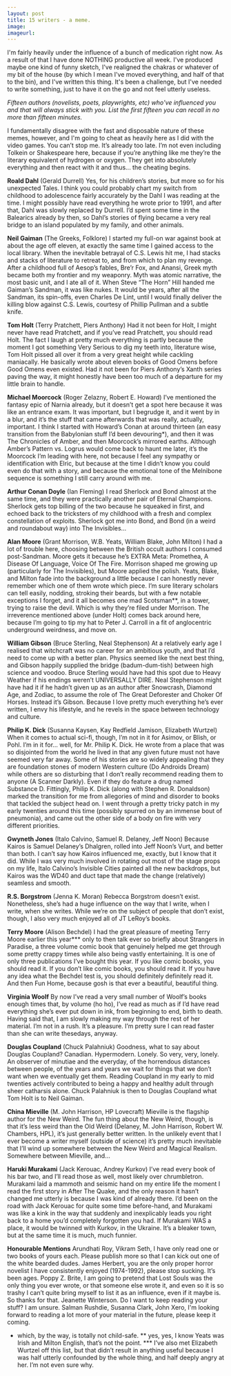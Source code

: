 ```yaml
---
layout: post
title: 15 writers - a meme.
image:
imageurl:
---
```


I'm fairly heavily under the influence of a bunch of medication right now. As a result of that I have done NOTHING productive all week. I've produced maybe one kind of funny sketch, I've realigned the chakras or whatever of my bit of the house (by which I mean I've moved everything, and half of that to the bin), and I've written this thing. It's been a challenge, but I've needed to write something, just to have it on the go and not feel utterly useless.
<!--more-->
*Fifteen authors (novelists, poets, playwrights, etc) who've influenced you and that will always stick with you.  List the first fifteen you can recall in no more than fifteen minutes.*

I fundamentally disagree with the fast and disposable nature of these memes, however, and I'm going to cheat as heavily here as I did with the video games. You can’t stop me. It’s already too late. I’m not even including Tolkein or Shakespeare here, because if you’re anything like me they’re the literary equivalent of hydrogen or oxygen. They get into absolutely everything and then react with it and thus... the cheating begins.

**Roald Dahl** (Gerald Durrell)
Yes, for his children’s stories, but more so for his unexpected Tales. I think you could probably chart my switch from childhood to adolescence fairly accurately by the Dahl I was reading at the time. I might possibly have read everything he wrote prior to 1991, and after that, Dahl was slowly replaced by Durrell. I’d spent some time in the Balearics already by then, so Dahl’s stories of flying became a very real bridge to an island populated by my family, and other animals.

**Neil Gaiman** (The Greeks, Folklore)
I started my full-on war against book at about the age off eleven, at exactly the same time I gained access to the local library. When the inevitable betrayal of C.S. Lewis hit me, I had stacks and stacks of literature to retreat to, and from which to plan my revenge. After a childhood full of Aesop’s fables, Bre’r Fox, and Anansi, Greek myth became both my frontier and my weaponry. Myth was atomic narrative, the most basic unit, and I ate all of it.  When Steve “The Horn” Hill handed me Gaiman’s Sandman, it was like nukes. It would be years, after all the Sandman, its spin-offs, even Charles De Lint, until I would finally deliver the killing blow against C.S. Lewis, courtesy of Phillip Pullman and a subtle knife.

**Tom Holt** (Terry Pratchett, Piers Anthony)
Had it not been for Holt, I might never have read Pratchett, and if you’ve read Pratchett, you should read Holt. The fact I laugh at pretty much everything is partly because the moment I got something Very Serious to dig my teeth into, literature wise, Tom Holt pissed all over it from a very great height while cackling maniacally. He basically wrote about eleven books of Good Omens before Good Omens even existed. Had it not been for Piers Anthony’s Xanth series paving the way, it might honestly have been too much of a departure for my little brain to handle.

**Michael Moorcock** (Roger Zelazny, Robert E. Howard)
I’ve mentioned the fantasy epic of Narnia already, but it doesn’t get a spot here because it was like an entrance exam. It was important, but I begrudge it, and it went by in a blur, and it’s the stuff that came afterwards that was really, actually, important. I think I started with Howard’s Conan at around thirteen (an easy transition from the Babylonian stuff I’d been devouring*), and then it was The Chronicles of Amber, and then Moorcock’s mirrored earths. Although Amber’s Pattern vs. Logrus would come back to haunt me later, it’s the Moorcock I’m leading with here, not because I feel any sympathy or identification with Elric, but because at the time I didn’t know you could even do that with a story, and because the emotional tone of the Melnibone sequence is something I still carry around with me.

**Arthur Conan Doyle** (Ian Fleming)
I read Sherlock and Bond almost at the same time, and they were practically another pair of Eternal Champions. Sherlock gets top billing of the two because he squeaked in first, and echoed back to the tricksters of my childhood with a fresh and complex constellation of exploits. Sherlock got me into Bond, and Bond (in a weird and roundabout way) into The Invisibles…

**Alan Moore** (Grant Morrison, W.B. Yeats, William Blake, John Milton)
I had a lot of trouble here, choosing between the British occult authors I consumed post-Sandman. Moore gets it because he’s EXTRA Meta: Promethea, A Disease Of Language, Voice Of The Fire. Morrison shaped me growing up (particularly for The Invisibles), but Moore applied the polish. Yeats, Blake, and Milton fade into the background a little because I can honestly never remember which one of them wrote which piece. I’m sure literary scholars can tell easily, nodding, stroking their beards, but with a few notable exceptions I forget, and it all becomes one mad Scotsman**, in a tower, trying to raise the devil. Which is why they’re filed under Morrison. The irreverence mentioned above (under Holt) comes back around here, because I’m going to tip my hat to Peter J. Carroll in a fit of anglocentric underground weirdness, and move on.

**William Gibson** (Bruce Sterling, Neal Stephenson)
At a relatively early age I realised that witchcraft was no career for an ambitious youth, and that I’d need to come up with a better plan. Physics seemed like the next best thing, and Gibson happily supplied the bridge (badum-dum-tish) between high science and voodoo. Bruce Sterling would have had this spot due to Heavy Weather if his endings weren’t UNIVERSALLY DIRE. Neal Stephenson might have had it if he hadn’t given up as an author after Snowcrash, Diamond Age, and Zodiac, to assume the role of The Great Deforester and Choker Of Horses. Instead it’s Gibson. Because I love pretty much everything he’s ever written, I envy his lifestyle, and he revels in the space between technology and culture.

**Philip K. Dick** (Susanna Kaysen, Kay Redfield Jamison, Elizabeth Wurtzel)
When it comes to actual sci-fi, though, I’m not in it for Asimov, or Blish, or Pohl. I’m in it for… well, for Mr. Philip K. Dick. He wrote from a place that was so disjointed from the world he lived in that any given future must not have seemed very far away. Some of his stories are so widely appealing that they are foundation stones of modern Western culture (Do Androids Dream) while others are so disturbing that I don’t really recommend reading them to anyone (A Scanner Darkly). Even if they do feature a drug named Substance D. Fittingly, Philip K. Dick (along with Stephen R. Donaldson) marked the transition for me from allegories of mind and disorder to books that tackled the subject head on. I went through a pretty tricky patch in my early twenties around this time (possibly spurred on by an immense bout of pneumonia), and came out the other side of a body on fire with very different priorities.

**Gwyneth Jones** (Italo Calvino, Samuel R. Delaney, Jeff Noon)
Because Kairos is Samuel Delaney’s Dhalgren, rolled into Jeff Noon’s Vurt, and better than both. I can’t say how Kairos influenced me, exactly, but I know that it did. While I was very much involved in rotating out most of the stage props on my life, Italo Calvino’s Invisible Cities painted all the new backdrops, but Kairos was the WD40 and duct tape that made the change (relatively) seamless and smooth.

**R.S. Borgstrom** (Jenna K. Moran)
Rebecca Borgstrom doesn’t exist. Nonetheless, she’s had a huge influence on the way that I write, when I write, when she writes. While we’re on the subject of people that don’t exist, though, I also very much enjoyed all of JT LeRoy’s books.

**Terry Moore** (Alison Bechdel)
I had the great pleasure of meeting Terry Moore earlier this year*** only to then talk ever so briefly about Strangers in Paradise, a three volume comic book that genuinely helped me get through some pretty crappy times while also being vastly entertaining. It is one of only three publications I’ve bought this year. If you like comic books, you should read it. If you don’t like comic books, you should read it. If you have any idea what the Bechdel test is, you should definitely definitely read it. And then Fun Home, because gosh is that ever a beautiful, beautiful thing.

**Virginia Woolf**
By now I’ve read a very small number of Woolf’s books enough times that, by volume (ho ho), I’ve read as much as if I’d have read everything she’s ever put down in ink, from beginning to end, birth to death. Having said that, I am slowly making my way through the rest of her material. I’m not in a rush. It’s a pleasure. I’m pretty sure I can read faster than she can write thesedays, anyway.

**Douglas Coupland** (Chuck Palahniuk)
Goodness, what to say about Douglas Coupland? Canadian. Hypermodern. Lonely. So very, very, lonely. An observer of minutiae and the everyday, of the horrendous distances between people, of the years and years we wait for things that we don’t want when we eventually get them. Reading Coupland in my early to mid twenties actively contributed to being a happy and healthy adult through sheer catharsis alone. Chuck Palahniuk is then to Douglas Coupland what Tom Holt is to Neil Gaiman.  

**China Mieville** (M. John Harrison, HP Lovecraft)
Mieville is the flagship author for the New Weird. The fun thing about the New Weird, though, is that it’s less weird than the Old Weird (Delaney, M. John Harrison, Robert W. Chambers, HPL), it’s just generally better written. In the unlikely event that I ever become a writer myself (outside of science) it’s pretty much inevitable that I’ll wind up somewhere between the New Weird and Magical Realism. Somewhere between Mieville, and…

**Haruki Murakami** (Jack Kerouac, Andrey Kurkov)
I’ve read every book of his bar two, and I’ll read those as well, most likely over chrumbletron. Murakami laid a mammoth and seismic hand on my entire life the moment I read the first story in After The Quake, and the only reason it hasn’t changed me utterly is because I was kind of already there. I’d been on the road with Jack Kerouac for quite some time before-hand, and Murakami was like a kink in the way that suddenly and inexplicably leads you right back to a home you’d completely forgotten you had. If Murakami WAS a place, it would be twinned with Kurkov, in the Ukraine. It’s a bleaker town, but at the same time it is much, much funnier.

**Honourable Mentions**
Arundhati Roy, Vikram Seth, I have only read one or two books of yours each. Please publish more so that I can kick out one of the white bearded dudes. James Herbert, you are the only proper horror novelist I have consistently enjoyed (1974-1992), please stop sucking. It’s been ages. Poppy Z. Brite, I am going to pretend that Lost Souls was the only thing you ever wrote, or that someone else wrote it, and even so it is so trashy I can’t quite bring myself to list it as an influence, even if it maybe is. So thanks for that. Jeanette Winterson. Do I want to keep reading your stuff? I am unsure. Salman Rushdie, Susanna Clark, John Xero, I'm looking forward to reading a lot more of your material in the future, please keep it coming.

* which, by the way, is totally not child-safe.
** yes, yes, I know Yeats was Irish and Milton English, that’s not the point.
*** I’ve also met Elizabeth Wurtzel off this list, but that didn’t result in anything useful because I was half utterly confounded by the whole thing, and half deeply angry at her. I’m not even sure why.
